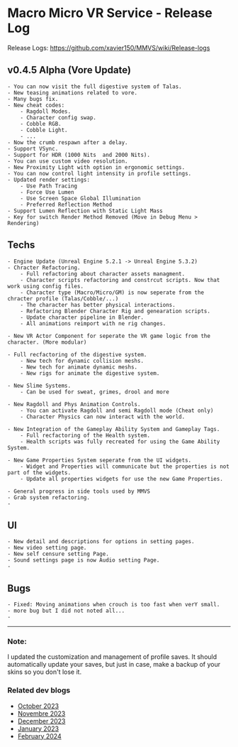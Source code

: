 # Macro Micro VR Service - Release Log
Release Logs: https://github.com/xavier150/MMVS/wiki/Release-logs



##  v0.4.5 Alpha (Vore Update)
    - You can now visit the full digestive system of Talas.
    - New teasing animations related to vore.
    - Many bugs fix.
    - New cheat codes:
        - Ragdoll Modes.
        - Character config swap.
        - Cobble RGB.
        - Cobble Light.
        - ...
    - Now the crumb respawn after a delay.
    - Support VSync.
    - Support for HDR (1000 Nits  and 2000 Nits).
    - You can use custom video resolution.
    - New Proximity Light with option in ergonomic settings.
    - You can now control light intensity in profile settings.
    - Updated render settings:
        - Use Path Tracing
        - Force Use Lumen
        - Use Screen Space Global Illumination
        - Preferred Reflection Method
    - Support Lumen Reflection with Static Light Mass
    - Key for switch Render Method Removed (Move in Debug Menu > Rendering)
        


## Techs
    - Engine Update (Unreal Engine 5.2.1 -> Unreal Engine 5.3.2)
    - Chracter Refactoring.
        - Full refactoring about character assets managment.
        - Character scripts refactoring and constrcut scripts. Now that work using config files. 
        - Character type (Macro/Micro/GM) is now seperate from the chracter profile (Talas/Cobble/...)
        - The character has better physical interactions.
        - Refactoring Blender Character Rig and genearation scripts. 
        - Update character pipeline in Blender.
        - All animations reimport with ne rig changes.
    
    - New VR Actor Component for seperate the VR game logic from the character. (More modular)

    - Full recfactoring of the digestive system.
        - New tech for dynamic collision meshs.
        - New tech for animate dynamic meshs.
        - New rigs for animate the digestive system.

    - New Slime Systems.
        - Can be used for sweat, grimes, drool and more
      
    - New Ragdoll and Phys Animation Controls.
        - You can activate Ragdoll and semi Ragdoll mode (Cheat only)
        - Character Physics can now interact with the world.
      
    - New Integration of the Gameplay Ability System and Gameplay Tags.
        - Full recfactoring of the Health system.
        - Health scripts was fully recreated for using the Game Ability System.

    - New Game Properties System seperate from the UI widgets.
        - Widget and Properties will communicate but the properties is not part of the widgets.
        - Update all properties widgets for use the new Game Properties.
        
    - General progress in side tools used by MMVS
    - Grab system refactoring.
    -
    

## UI
    - New detail and descriptions for options in setting pages. 
    - New video setting page.
    - New self censure setting Page.
    - Sound settings page is now Audio setting Page.
    -




## Bugs
    - Fixed: Moving animations when crouch is too fast when verY small.
    - more bug but I did not noted all...
    -


----

### Note:
I updated the customization and management of profile saves. 
It should automatically update your saves, but just in case, make a backup of your skins so you don't lose it.

### Related dev blogs
- [October 2023](https://www.bleuraven.fr/mmvs/devblog/october-2023)
- [Novembre 2023](https://www.bleuraven.fr/mmvs/devblog/novembre-2023)
- [December 2023](https://www.bleuraven.fr/mmvs/devblog/december-2023)
- [January 2023](https://www.bleuraven.fr/mmvs/devblog/january-2024)
- [February 2024](https://www.bleuraven.fr/mmvs/devblog/january-2024)
